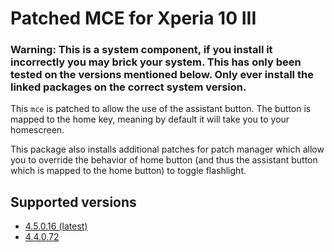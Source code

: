 # Patched MCE for Xperia 10 III

### Warning: This is a system component, if you install it incorrectly you may brick your system. This has only been tested on the versions mentioned below. Only ever install the linked packages on the correct system version.

This `mce` is patched to allow the use of the assistant button. The button is mapped to the home key, meaning by default it will take you to your homescreen.

This package also installs additional patches for patch manager which allow you to override the behavior of home button (and thus the assistant button which is mapped to the home button) to toggle flashlight.

## Supported versions

- [4.5.0.16 (latest)](https://github.com/RikudouSage/sailfish-os-patched-mce/actions?query=branch%3Amaster++)
- [4.4.0.72](https://github.com/RikudouSage/sailfish-os-patched-mce/releases/tag/v4.4.0.72)
